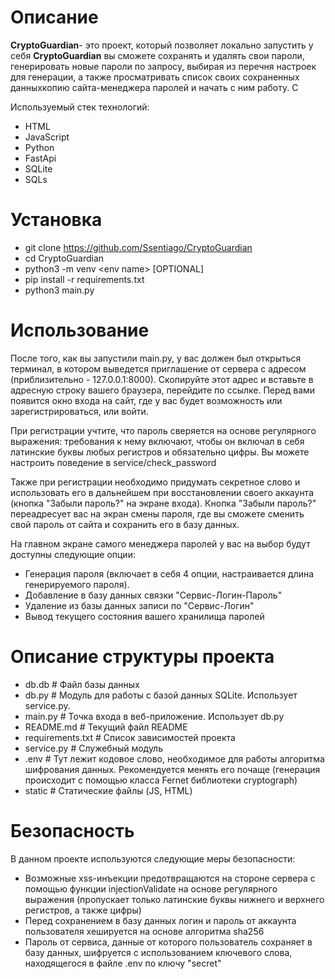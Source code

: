 # **Описание**

**CryptoGuardian**- это проект, который позволяет локально запустить у себя **CryptoGuardian** вы сможете сохранять и удалять свои пароли, генерировать новые пароли по запросу, выбирая из перечня настроек для генерации, а также просматривать список своих сохраненных данныхкопию сайта-менеджера паролей и начать с ним работу. С 

Используемый стек технологий:

* HTML 
* JavaScript
* Python 
* FastApi
* SQLite
* SQLs

# **Установка**

* git clone https://github.com/Ssentiago/CryptoGuardian
* cd CryptoGuardian
* python3 -m venv \<env name> \[OPTIONAL]
* pip install -r requirements.txt
* python3 main.py

# **Использование**

После того, как вы запустили main.py, у вас должен был открыться терминал, в котором выведется 
приглашение от сервера с адресом (приблизительно - 127.0.0.1:8000). Скопируйте этот адрес и 
вставьте в адресную строку вашего браузера, перейдите по ссылке. Перед вами появится окно входа 
на сайт,  где у вас будет возможность или зарегистрироваться, или войти. 

При регистрации учтите, что пароль сверяется на основе регулярного выражения: требования к нему 
включают, чтобы он включал в себя латинские буквы любых регистров и обязательно цифры. Вы 
можете настроить поведение в service/check\_password

Также при регистрации необходимо придумать секретное слово и использовать его в дальнейшем при восстановлении своего аккаунта (кнопка "Забыли пароль?" на экране входа). Кнопка "Забыли пароль?" переадресует вас на экран смены пароля, где вы сможете сменить свой пароль от сайта и сохранить его в базу данных.

На главном экране самого менеджера паролей у вас на выбор будут доступны следующие опции:

* Генерация пароля (включает в себя 4 опции, настраивается длина генерируемого пароля). 
* Добавление в базу данных связки "Сервис-Логин-Пароль"
* Удаление из базы данных записи по "Сервис-Логин"
* Вывод текущего состояния вашего хранилища паролей

# Описание структуры проекта
- db.db # Файл базы данных
- db.py # Модуль для работы с базой данных SQLite. Использует service.py.
- main.py # Точка входа в веб-приложение. Использует db.py
- README.md # Текущий файл README
- requirements.txt # Список зависимостей проекта
- service.py # Служебный модуль
- .env # Тут лежит кодовое слово, необходимое для работы алгоритма шифрования данных. 
  Рекомендуется менять его почаще (генерация происходит с помощью класса Fernet библиотеки cryptograph)
- static # Статические файлы (JS, HTML)

# **Безопасность**

В данном проекте используются следующие меры безопасности:

* Возможные xss-инъекции предотвращаются на стороне сервера с помощью функции injectionValidate на основе регулярного выражения (пропускает только латинские буквы нижнего и верхнего регистров, а также цифры)
* Перед сохранением в базу данных логин и пароль от аккаунта пользователя хешируется на основе алгоритма sha256
* Пароль от сервиса, данные от которого пользователь сохраняет в базу данных, шифруется с использованием ключевого слова, находящегося в файле .env по ключу "secret"
